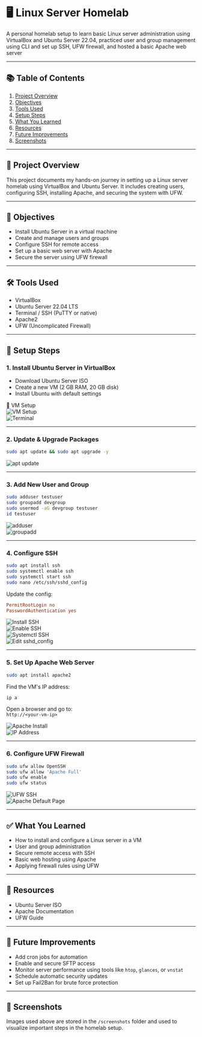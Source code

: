 # 🖥️ Linux Server Homelab

A personal homelab setup to learn basic Linux server administration using VirtualBox and Ubuntu Server 22.04, practiced user and group management using CLI and set up SSH, UFW firewall, and hosted a basic Apache web server

---

## 📚 Table of Contents
1. [Project Overview](#project-overview)  
2. [Objectives](#objectives)  
3. [Tools Used](#tools-used)  
4. [Setup Steps](#setup-steps)  
5. [What You Learned](#what-you-learned)  
6. [Resources](#resources)  
7. [Future Improvements](#future-improvements)  
8. [Screenshots](#screenshots)

---

## 📌 Project Overview

This project documents my hands-on journey in setting up a Linux server homelab using VirtualBox and Ubuntu Server. It includes creating users, configuring SSH, installing Apache, and securing the system with UFW.

---

<a name="objectives"></a>
## 🎯 Objectives

- Install Ubuntu Server in a virtual machine  
- Create and manage users and groups  
- Configure SSH for remote access  
- Set up a basic web server with Apache  
- Secure the server using UFW firewall  

---

<a name="tools-used"></a>
## 🛠 Tools Used

- VirtualBox  
- Ubuntu Server 22.04 LTS  
- Terminal / SSH (PuTTY or native)  
- Apache2  
- UFW (Uncomplicated Firewall)  

---

<a name="setup-steps"></a>
## 🔧 Setup Steps

### 1. Install Ubuntu Server in VirtualBox

- Download Ubuntu Server ISO  
- Create a new VM (2 GB RAM, 20 GB disk)  
- Install Ubuntu with default settings  

📸 VM Setup  
![VM Setup](screenshots/linux-setup.png)  
![Terminal](screenshots/terminal.png)

---

### 2. Update & Upgrade Packages

```bash
sudo apt update && sudo apt upgrade -y
```

![apt update](screenshots/sudo-apt-update.png)

---

### 3. Add New User and Group

```bash
sudo adduser testuser  
sudo groupadd devgroup  
sudo usermod -aG devgroup testuser  
id testuser
```

![adduser](screenshots/sudo-adduser-test-user.png)  
![groupadd](screenshots/sudo-groupadd.png)

---

### 4. Configure SSH

```bash
sudo apt install ssh  
sudo systemctl enable ssh  
sudo systemctl start ssh  
sudo nano /etc/ssh/sshd_config
```

Update the config:

```conf
PermitRootLogin no  
PasswordAuthentication yes
```

![Install SSH](screenshots/sudo-apt-install-ssh.png)  
![Enable SSH](screenshots/sudo-enable-ssh.png)  
![Systemctl SSH](screenshots/sudo-systemctl.png)  
![Edit sshd_config](screenshots/suno-nano-etc-ssh.png)

---

### 5. Set Up Apache Web Server

```bash
sudo apt install apache2
```

Find the VM's IP address:

```bash
ip a
```

Open a browser and go to:  
`http://<your-vm-ip>`

![Apache Install](screenshots/sudo-apt-apache.png)  
![IP Address](screenshots/ip-a.png)

---

### 6. Configure UFW Firewall

```bash
sudo ufw allow OpenSSH  
sudo ufw allow 'Apache Full'  
sudo ufw enable  
sudo ufw status
```

![UFW SSH](screenshots/sudo-ufw-allow-OpenSSH.png)  
![Apache Default Page](screenshots/Apache-Default-Page.png)

---

<a name="what-you-learned"></a>
## ✅ What You Learned

- How to install and configure a Linux server in a VM  
- User and group administration  
- Secure remote access with SSH  
- Basic web hosting using Apache  
- Applying firewall rules using UFW  

---

<a name="resources"></a>
## 🔗 Resources

- Ubuntu Server ISO  
- Apache Documentation  
- UFW Guide  

---

<a name="future-improvements"></a>
## 🚀 Future Improvements

- Add cron jobs for automation  
- Enable and secure SFTP access  
- Monitor server performance using tools like `htop`, `glances`, or `vnstat`  
- Schedule automatic security updates  
- Set up Fail2Ban for brute force protection  

---

<a name="screenshots"></a>
## 📸 Screenshots

Images used above are stored in the `/screenshots` folder and used to visualize important steps in the homelab setup.
